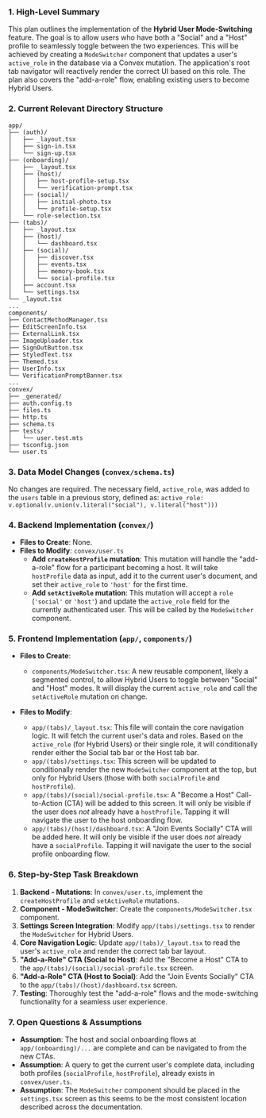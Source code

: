 ### 1. High-Level Summary

This plan outlines the implementation of the **Hybrid User Mode-Switching** feature. The goal is to allow users who have both a "Social" and a "Host" profile to seamlessly toggle between the two experiences. This will be achieved by creating a `ModeSwitcher` component that updates a user's `active_role` in the database via a Convex mutation. The application's root tab navigator will reactively render the correct UI based on this role. The plan also covers the "add-a-role" flow, enabling existing users to become Hybrid Users.

### 2. Current Relevant Directory Structure

```
app/
├── (auth)/
│   ├── _layout.tsx
│   ├── sign-in.tsx
│   └── sign-up.tsx
├── (onboarding)/
│   ├── _layout.tsx
│   ├── (host)/
│   │   ├── host-profile-setup.tsx
│   │   └── verification-prompt.tsx
│   ├── (social)/
│   │   ├── initial-photo.tsx
│   │   └── profile-setup.tsx
│   └── role-selection.tsx
├── (tabs)/
│   ├── _layout.tsx
│   ├── (host)/
│   │   └── dashboard.tsx
│   ├── (social)/
│   │   ├── discover.tsx
│   │   ├── events.tsx
│   │   ├── memory-book.tsx
│   │   └── social-profile.tsx
│   ├── account.tsx
│   └── settings.tsx
└── _layout.tsx
...
components/
├── ContactMethodManager.tsx
├── EditScreenInfo.tsx
├── ExternalLink.tsx
├── ImageUploader.tsx
├── SignOutButton.tsx
├── StyledText.tsx
├── Themed.tsx
├── UserInfo.tsx
└── VerificationPromptBanner.tsx
...
convex/
├── _generated/
├── auth.config.ts
├── files.ts
├── http.ts
├── schema.ts
├── tests/
│   └── user.test.mts
├── tsconfig.json
└── user.ts
```

### 3. Data Model Changes (`convex/schema.ts`)

No changes are required. The necessary field, `active_role`, was added to the `users` table in a previous story, defined as:
`active_role: v.optional(v.union(v.literal("social"), v.literal("host")))`

### 4. Backend Implementation (`convex/`)

- **Files to Create**: None.
- **Files to Modify**: `convex/user.ts`
  - **Add `createHostProfile` mutation**: This mutation will handle the "add-a-role" flow for a participant becoming a host. It will take `hostProfile` data as input, add it to the current user's document, and set their `active_role` to `'host'` for the first time.
  - **Add `setActiveRole` mutation**: This mutation will accept a `role` (`'social'` or `'host'`) and update the `active_role` field for the currently authenticated user. This will be called by the `ModeSwitcher` component.

### 5. Frontend Implementation (`app/`, `components/`)

- **Files to Create**:

  - `components/ModeSwitcher.tsx`: A new reusable component, likely a segmented control, to allow Hybrid Users to toggle between "Social" and "Host" modes. It will display the current `active_role` and call the `setActiveRole` mutation on change.

- **Files to Modify**:
  - `app/(tabs)/_layout.tsx`: This file will contain the core navigation logic. It will fetch the current user's data and roles. Based on the `active_role` (for Hybrid Users) or their single role, it will conditionally render either the Social tab bar or the Host tab bar.
  - `app/(tabs)/settings.tsx`: This screen will be updated to conditionally render the new `ModeSwitcher` component at the top, but only for Hybrid Users (those with both `socialProfile` and `hostProfile`).
  - `app/(tabs)/(social)/social-profile.tsx`: A "Become a Host" Call-to-Action (CTA) will be added to this screen. It will only be visible if the user does _not_ already have a `hostProfile`. Tapping it will navigate the user to the host onboarding flow.
  - `app/(tabs)/(host)/dashboard.tsx`: A "Join Events Socially" CTA will be added here. It will only be visible if the user does _not_ already have a `socialProfile`. Tapping it will navigate the user to the social profile onboarding flow.

### 6. Step-by-Step Task Breakdown

1.  **Backend - Mutations**: In `convex/user.ts`, implement the `createHostProfile` and `setActiveRole` mutations.
2.  **Component - ModeSwitcher**: Create the `components/ModeSwitcher.tsx` component.
3.  **Settings Screen Integration**: Modify `app/(tabs)/settings.tsx` to render the `ModeSwitcher` for Hybrid Users.
4.  **Core Navigation Logic**: Update `app/(tabs)/_layout.tsx` to read the user's `active_role` and render the correct tab bar layout.
5.  **"Add-a-Role" CTA (Social to Host)**: Add the "Become a Host" CTA to the `app/(tabs)/(social)/social-profile.tsx` screen.
6.  **"Add-a-Role" CTA (Host to Social)**: Add the "Join Events Socially" CTA to the `app/(tabs)/(host)/dashboard.tsx` screen.
7.  **Testing**: Thoroughly test the "add-a-role" flows and the mode-switching functionality for a seamless user experience.

### 7. Open Questions & Assumptions

- **Assumption**: The host and social onboarding flows at `app/(onboarding)/...` are complete and can be navigated to from the new CTAs.
- **Assumption**: A query to get the current user's complete data, including both profiles (`socialProfile`, `hostProfile`), already exists in `convex/user.ts`.
- **Assumption**: The `ModeSwitcher` component should be placed in the `settings.tsx` screen as this seems to be the most consistent location described across the documentation.
